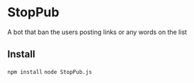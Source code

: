 # StopPub
A bot that ban the users posting links or any words on the list

## Install
`npm install`
`node StopPub.js`

